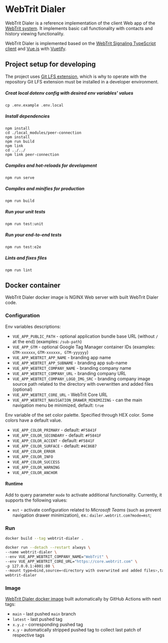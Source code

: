 # WebTrit Dialer

WebTrit Dialer is a reference implementation of the client Web app of the [WebTrit system](https://github.com/WebTrit/webtrit_docs). It implements basic call functionality with contacts and history viewing functionality.

WebTrit Dialer is implemented based on the [WebTrit Signaling TypeScript client](https://github.com/WebTrit/webtrit_signaling_ts) and [Vue.js](https://vuejs.org) with [Vuetify](https://vuetifyjs.com).

## Project setup for developing

The project uses [Git LFS extension](https://git-lfs.github.com), which is why to operate with the repository Git LFS extension must be installed in a developer environment.

##### Creat local dotenv config with desired env variables' values
```
cp .env.example .env.local
```

##### Install dependencies
```
npm install
cd ./local_modules/peer-connection
npm install
npm run build
npm link
cd ../../
npm link peer-connection
```

##### Compiles and hot-reloads for development
```
npm run serve
```

##### Compiles and minifies for production
```
npm run build
```

##### Run your unit tests
```
npm run test:unit
```

##### Run your end-to-end tests
```
npm run test:e2e
```

##### Lints and fixes files
```
npm run lint
```

## Docker container

WebTrit Dialer docker image is NGINX Web server with built WebTrit Dialer code.

### Configuration

Env variables descriptions:
* `VUE_APP_PUBLIC_PATH` - optional application bundle base URL (without `/` at the end) (examples: `/sub-path`)
* `VUE_APP_GTM` - optional Google Tag Manager container IDs (examples: `GTM-xxxxxx`, `GTM-xxxxxx, GTM-yyyyyy`)
* `VUE_APP_WEBTRIT_APP_NAME` - branding app name
* `VUE_APP_WEBTRIT_APP_SUBNAME` - branding app sub-name
* `VUE_APP_WEBTRIT_COMPANY_NAME` - branding company name
* `VUE_APP_WEBTRIT_COMPANY_URL` - branding company URL
* `VUE_APP_WEBTRIT_COMPANY_LOGO_IMG_SRC` - branding company image source path related to the directory with overwritten and added files (optional)
* `VUE_APP_WEBTRIT_CORE_URL` - WebTrit Core URL
* `VUE_APP_WEBTRIT_NAVIGATION_DRAWER_MINIMIZING` - can the main navigation menu be minimized, default: `true`

Env variable of the set color palette. Specified through HEX color. Some colors have a default value.
* `VUE_APP_COLOR_PRIMARY` - default: `#F5841F`
* `VUE_APP_COLOR_SECONDARY` - default: `#F5841F`
* `VUE_APP_COLOR_ACCENT` - default: `#F5841F`
* `VUE_APP_COLOR_SURFACE` - default: `#4C86B7`
* `VUE_APP_COLOR_ERROR`
* `VUE_APP_COLOR_INFO`
* `VUE_APP_COLOR_SUCCESS`
* `VUE_APP_COLOR_WARNING`
* `VUE_APP_COLOR_ANCHOR`

#### Runtime

Add to query parameter `mode` to activate additional functionality.
Currently, it supports the following values:
* `mst` - activate configuration related to _Microsoft Teams_ (such as prevent navigation drawer minimization), ex.: `dailer.webtrit.com?mode=mst`;

### Run

```bash
docker build --tag webtrit-dialer .

docker run --detach --restart always \
--name webtrit-dialer \
--env VUE_APP_WEBTRIT_COMPANY_NAME="WebTrit" \
--env VUE_APP_WEBTRIT_CORE_URL="https://core.webtrit.com" \
-p 127.0.0.1:4001:80 \
--mount type=bind,source=<directory with overwrited and added files>,target=/usr/share/nginx/html_overwrite \
webtrit-dialer
```

### Image

[WebTrit Dialer docker image](https://github.com/WebTrit/webtrit_dialer/pkgs/container/webtrit_dialer) built automatically by GitHub Actions with next tags:
* `main` - last pushed `main` branch
* `latest` - last pushed tag
* `x.y.z` - corresponding pushed tag
* `x.y` - automatically stripped pushed tag to collect last patch of respective tags
